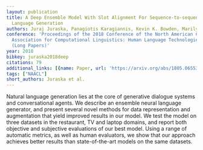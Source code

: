 ```yaml
---
layout: publication
title: A Deep Ensemble Model With Slot Alignment For Sequence-to-sequence Natural
  Language Generation
authors: Juraj Juraska, Panagiotis Karagiannis, Kevin K. Bowden, Marilyn A. Walker
conference: 'Proceedings of the 2018 Conference of the North American Chapter of the
  Association for Computational Linguistics: Human Language Technologies, Volume 1
  (Long Papers)'
year: 2018
bibkey: juraska2018deep
citations: 79
additional_links: [{name: Paper, url: 'https://arxiv.org/abs/1805.06553'}]
tags: ["NAACL"]
short_authors: Juraska et al.
---
```

Natural language generation lies at the core of generative dialogue systems
and conversational agents. We describe an ensemble neural language generator,
and present several novel methods for data representation and augmentation that
yield improved results in our model. We test the model on three datasets in the
restaurant, TV and laptop domains, and report both objective and subjective
evaluations of our best model. Using a range of automatic metrics, as well as
human evaluators, we show that our approach achieves better results than
state-of-the-art models on the same datasets.